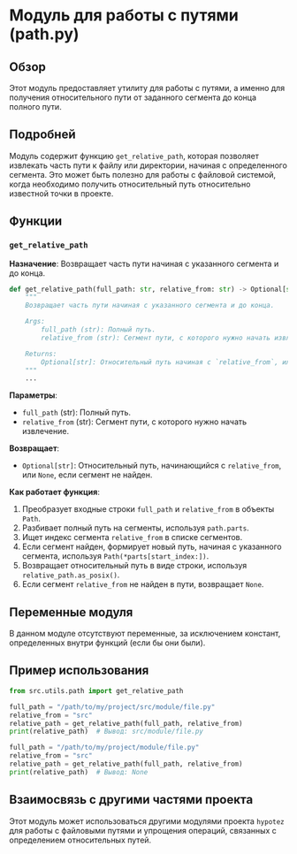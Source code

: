 # Модуль для работы с путями (path.py)

## Обзор

Этот модуль предоставляет утилиту для работы с путями, а именно для получения относительного пути от заданного сегмента до конца полного пути.

## Подробней

Модуль содержит функцию `get_relative_path`, которая позволяет извлекать часть пути к файлу или директории, начиная с определенного сегмента. Это может быть полезно для работы с файловой системой, когда необходимо получить относительный путь относительно известной точки в проекте.

## Функции

### `get_relative_path`

**Назначение**: Возвращает часть пути начиная с указанного сегмента и до конца.

```python
def get_relative_path(full_path: str, relative_from: str) -> Optional[str]:
    """
    Возвращает часть пути начиная с указанного сегмента и до конца.

    Args:
        full_path (str): Полный путь.
        relative_from (str): Сегмент пути, с которого нужно начать извлечение.

    Returns:
        Optional[str]: Относительный путь начиная с `relative_from`, или None, если сегмент не найден.
    """
    ...
```

**Параметры**:

-   `full_path` (str): Полный путь.
-   `relative_from` (str): Сегмент пути, с которого нужно начать извлечение.

**Возвращает**:

-   `Optional[str]`: Относительный путь, начинающийся с `relative_from`, или `None`, если сегмент не найден.

**Как работает функция**:

1.  Преобразует входные строки `full_path` и `relative_from` в объекты `Path`.
2.  Разбивает полный путь на сегменты, используя `path.parts`.
3.  Ищет индекс сегмента `relative_from` в списке сегментов.
4.  Если сегмент найден, формирует новый путь, начиная с указанного сегмента, используя `Path(*parts[start_index:])`.
5.  Возвращает относительный путь в виде строки, используя `relative_path.as_posix()`.
6.  Если сегмент `relative_from` не найден в пути, возвращает `None`.

## Переменные модуля

В данном модуле отсутствуют переменные, за исключением констант, определенных внутри функций (если бы они были).

## Пример использования

```python
from src.utils.path import get_relative_path

full_path = "/path/to/my/project/src/module/file.py"
relative_from = "src"
relative_path = get_relative_path(full_path, relative_from)
print(relative_path)  # Вывод: src/module/file.py

full_path = "/path/to/my/project/module/file.py"
relative_from = "src"
relative_path = get_relative_path(full_path, relative_from)
print(relative_path)  # Вывод: None
```

## Взаимосвязь с другими частями проекта

Этот модуль может использоваться другими модулями проекта `hypotez` для работы с файловыми путями и упрощения операций, связанных с определением относительных путей.